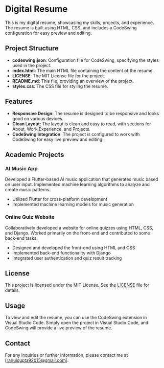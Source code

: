 # Digital Resume

This is my digital resume, showcasing my skills, projects, and experience. The resume is built using HTML, CSS, and includes a CodeSwing configuration for easy preview and editing.

## Project Structure

- **codeswing.json**: Configuration file for CodeSwing, specifying the styles used in the project.
- **index.html**: The main HTML file containing the content of the resume.
- **LICENSE**: The MIT License file for the project.
- **README.md**: This file, providing an overview of the project.
- **styles.css**: The CSS file for styling the resume.

## Features

- **Responsive Design**: The resume is designed to be responsive and looks good on various devices.
- **Clean Layout**: The layout is clean and easy to read, with sections for About, Work Experience, and Projects.
- **CodeSwing Integration**: The project is configured to work with CodeSwing for easy live preview and editing.

## Academic Projects

### AI Music App 
Developed a Flutter-based AI music application that generates music based on user input. Implemented machine learning algorithms to analyze and create music patterns.
- Utilized Flutter for cross-platform development
- Implemented machine learning models for music generation

### Online Quiz Website 
Collaboratively developed a website for online quizzes using HTML, CSS, and Django. Worked primarily on the front-end and contributed to some back-end tasks.
- Designed and developed the front-end using HTML and CSS
- Implemented back-end functionality with Django
- Integrated user authentication and quiz result tracking

## License

This project is licensed under the MIT License. See the [LICENSE](LICENSE) file for details.

## Usage

To view and edit the resume, you can use the CodeSwing extension in Visual Studio Code. Simply open the project in Visual Studio Code, and CodeSwing will provide a live preview of the resume.

## Contact

For any inquiries or further information, please contact me at [rahulgupta92015@gmail.com].
